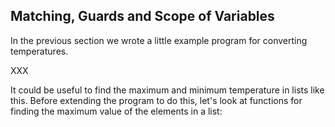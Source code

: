 ## Matching, Guards and Scope of Variables

In the previous section we wrote a little example program for converting temperatures.

XXX

It could be useful to find the maximum and minimum temperature in lists like this. Before extending the program to do this, let's look at functions for finding the maximum value of the elements in a list: